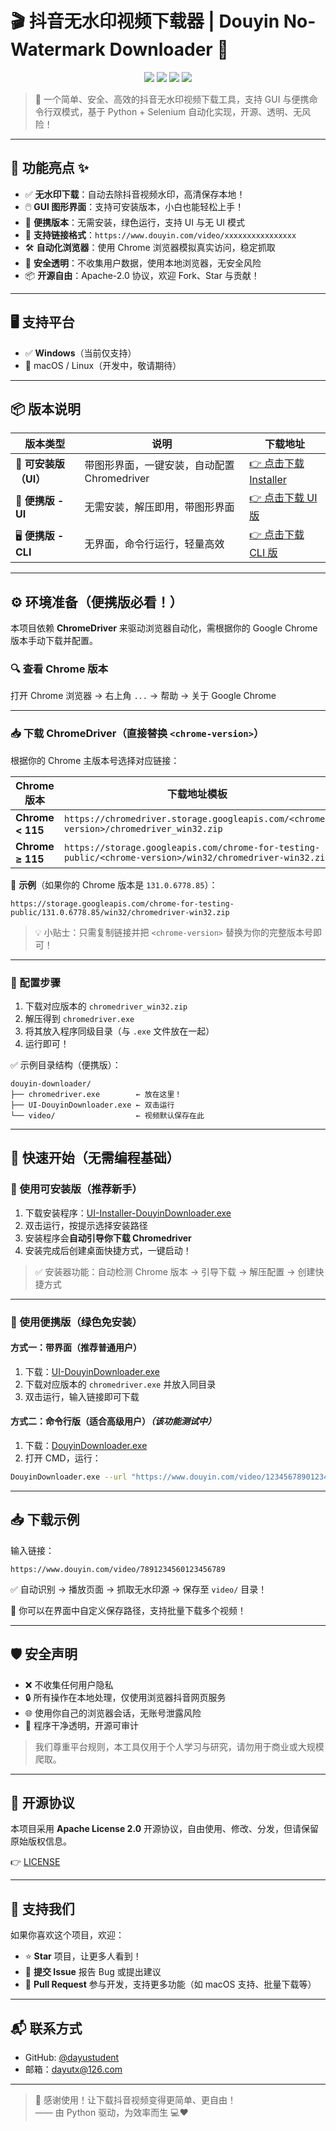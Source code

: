 # 🎬 抖音无水印视频下载器 | Douyin No-Watermark Downloader 🚀

<p align="center">
  <img src="https://img.shields.io/badge/Python-3.8%2B-blue?style=for-the-badge&logo=python" />
  <img src="https://img.shields.io/badge/ChromeDriver-Compatible-brightgreen?style=for-the-badge" />
  <img src="https://img.shields.io/badge/License-Apache%202.0-yellow?style=for-the-badge" />
  <img src="https://img.shields.io/badge/Platform-Windows-blueviolet?style=for-the-badge" />
</p>

> 🌟 一个简单、安全、高效的抖音无水印视频下载工具，支持 GUI 与便携命令行双模式，基于 Python + Selenium 自动化实现，开源、透明、无风险！

---

## 🌈 功能亮点 ✨

- ✅ **无水印下载**：自动去除抖音视频水印，高清保存本地！
- 🖱️ **GUI 图形界面**：支持可安装版本，小白也能轻松上手！
- 💼 **便携版本**：无需安装，绿色运行，支持 UI 与无 UI 模式
- 🔗 **支持链接格式**：`https://www.douyin.com/video/xxxxxxxxxxxxxxxx`
- 🛠️ **自动化浏览器**：使用 Chrome 浏览器模拟真实访问，稳定抓取
- 🔐 **安全透明**：不收集用户数据，使用本地浏览器，无安全风险
- 📦 **开源自由**：Apache-2.0 协议，欢迎 Fork、Star 与贡献！

---

## 🖥️ 支持平台

- ✅ **Windows**（当前仅支持）
- 🚫 macOS / Linux（开发中，敬请期待）

---

## 📦 版本说明

| 版本类型 | 说明 | 下载地址 |
|--------|------|---------|
| 🧩 **可安装版（UI）** | 带图形界面，一键安装，自动配置 Chromedriver | [👉 点击下载 Installer](https://github.com/dayustudent/douyin-downloader/releases/download/v1.0.0/UI-Installer-DouyinDownloader.exe) |
| 🧳 **便携版 - UI** | 无需安装，解压即用，带图形界面 | [👉 点击下载 UI 版](https://github.com/dayustudent/douyin-downloader/releases/download/v1.0.0/UI-DouyinDownloader.exe) |
| 🖥️ **便携版 - CLI** | 无界面，命令行运行，轻量高效 | [👉 点击下载 CLI 版](https://github.com/dayustudent/douyin-downloader/releases/download/v1.0.0/DouyinDownloader.exe) |

---

## ⚙️ 环境准备（便携版必看！）

本项目依赖 **ChromeDriver** 来驱动浏览器自动化，需根据你的 Google Chrome 版本手动下载并配置。

### 🔍 查看 Chrome 版本
打开 Chrome 浏览器 → 右上角 `...` → 帮助 → 关于 Google Chrome

---

### 📥 下载 ChromeDriver（直接替换 `<chrome-version>`）

根据你的 Chrome 主版本号选择对应链接：

| Chrome 版本 | 下载地址模板 |
|------------|-------------|
| **Chrome < 115** | `https://chromedriver.storage.googleapis.com/<chrome-version>/chromedriver_win32.zip` |
| **Chrome ≥ 115** | `https://storage.googleapis.com/chrome-for-testing-public/<chrome-version>/win32/chromedriver-win32.zip` |

📌 **示例**（如果你的 Chrome 版本是 `131.0.6778.85`）：
```
https://storage.googleapis.com/chrome-for-testing-public/131.0.6778.85/win32/chromedriver-win32.zip
```

> 💡 小贴士：只需复制链接并把 `<chrome-version>` 替换为你的完整版本号即可！

---

### 📁 配置步骤

1. 下载对应版本的 `chromedriver_win32.zip`
2. 解压得到 `chromedriver.exe`
3. 将其放入程序同级目录（与 `.exe` 文件放在一起）
4. 运行即可！

✅ 示例目录结构（便携版）：
```
douyin-downloader/
├── chromedriver.exe        ← 放在这里！
├── UI-DouyinDownloader.exe ← 双击运行
└── video/                  ← 视频默认保存在此
```

---

## 🚀 快速开始（无需编程基础）

### 🧩 使用可安装版（推荐新手）

1. 下载安装程序：[UI-Installer-DouyinDownloader.exe](https://github.com/dayustudent/douyin-downloader/releases/download/v1.0.0/UI-Installer-DouyinDownloader.exe)
2. 双击运行，按提示选择安装路径
3. 安装程序会**自动引导你下载 Chromedriver**
4. 安装完成后创建桌面快捷方式，一键启动！

> ✅ 安装器功能：自动检测 Chrome 版本 → 引导下载 → 解压配置 → 创建快捷方式

---

### 🧳 使用便携版（绿色免安装）

#### 方式一：带界面（推荐普通用户）
1. 下载：[UI-DouyinDownloader.exe](https://github.com/dayustudent/douyin-downloader/releases/download/v1.0.0/UI-DouyinDownloader.exe)
2. 下载对应版本的 `chromedriver.exe` 并放入同目录
3. 双击运行，输入链接即可下载

#### 方式二：命令行版（适合高级用户）*（该功能测试中）*
1. 下载：[DouyinDownloader.exe](https://github.com/dayustudent/douyin-downloader/releases/download/v1.0.0/DouyinDownloader.exe)
2. 打开 CMD，运行：
```bash
DouyinDownloader.exe --url "https://www.douyin.com/video/1234567890123456789"
```

---

## 📥 下载示例

输入链接：
```
https://www.douyin.com/video/7891234560123456789
```

✅ 自动识别 → 播放页面 → 抓取无水印源 → 保存至 `video/` 目录！

📁 你可以在界面中自定义保存路径，支持批量下载多个视频！

---

## 🛡️ 安全声明

- ❌ 不收集任何用户隐私
- 🔒 所有操作在本地处理，仅使用浏览器抖音网页服务
- 🌐 使用你自己的浏览器会话，无账号泄露风险
- 🧹 程序干净透明，开源可审计

> 我们尊重平台规则，本工具仅用于个人学习与研究，请勿用于商业或大规模爬取。

---

## 📄 开源协议

本项目采用 **Apache License 2.0** 开源协议，自由使用、修改、分发，但请保留原始版权信息。

👉 [LICENSE](LICENSE)

---

## 🌟 支持我们

如果你喜欢这个项目，欢迎：

- ⭐ **Star** 项目，让更多人看到！
- 🐞 **提交 Issue** 报告 Bug 或提出建议
- 🤝 **Pull Request** 参与开发，支持更多功能（如 macOS 支持、批量下载等）

---

## 📬 联系方式

- GitHub: [@dayustudent](https://github.com/dayustudent)
- 邮箱：dayutx@126.com

---

> 🎉 感谢使用！让下载抖音视频变得更简单、更自由！  
> —— 由 Python 驱动，为效率而生 💻❤️
